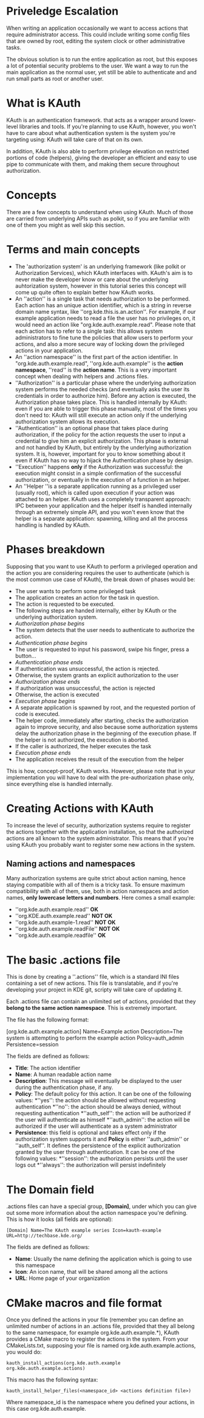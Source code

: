 # Priveledge Escalation

When writing an application occasionally we want to access actions that require administrator access. This could include writing some config files that are owned by root, editing the system clock or other administrative tasks.

The obvious solution is to run the entire application as root, but this exposes a lot of potential security problems to the user. We want a way to run the main application as the normal user, yet still be able to authenticate and and run small parts as root or another user.

# What is KAuth

KAuth is an authentication framework. that acts as a wrapper around lower-level libraries and tools. If you're planning to use KAuth, however, you won't have to care about what authentication system is the system you're targeting using: KAuth will take care of that on its own.

In addition, KAuth is also able to perform privilege elevation on restricted portions of code (helpers), giving the developer an efficient and easy to use pipe to communicate with them, and making them secure throughout authorization.

# Concepts
There are a few concepts to understand when using KAuth. Much of those are carried from underlying APIs such as polkit, so if you are familiar with one of them you might as well skip this section.

# Terms and main concepts
* The 'authorization system' is an underlying framework (like polkit or Authorization Services), which KAuth interfaces with. KAuth's aim is to never make the developer know or care about the underlying auhtorization system, however in this tutorial series this concept will come up quite often to explain better how KAuth works.
* An ''action'' is a single task that needs authorization to be performed. Each action has an unique action identifier, which is a string in reverse domain name syntax, like ''org.kde.this.is.an.action''. For example, if our example application needs to read a file the user has no privileges on, it would need an action like "org.kde.auth.example.read". Please note that each action has to refer to a single task: this allows system administrators to fine tune the policies that allow users to perform your actions, and also a more secure way of locking down the privileged actions in your application.
* An ''action namespace'' is the first part of the action identifier. In "org.kde.auth.example.read", ''org.kde.auth.example'' is the **action namespace**, ''read'' is the **action name**. This is a very important concept when dealing with helpers and .actions files.
* ''Authorization'' is a particular phase where the underlying authorization system performs the needed checks (and eventually asks the user its credentials in order to authorize him). Before any action is executed, the Authorization phase takes place. This is handled internally by KAuth: even if you are able to trigger this phase manually, most of the times you don't need to: KAuth will still execute an action only if the underlying authorization system allows its execution.
* ''Authentication''&nbsp;is an optional phase that takes place during authorization, if the policy for the action requests the user to input a credential to give him an explicit authorization. This phase is external and not handled by KAuth, but entirely by the underlying authorization system. It is, however, important for you to know something about it even if KAuth has no way to hijack the Authentication phase by design.
* ''Execution'' happens **only** if the Authorization was successful: the execution might consist in a simple confirmation of the successful authorization, or eventually in the execution of a function in an helper.
* An ''Helper ''is a separate application running as a privileged user (usually root), which is called upon execution if your action was attached to an helper. KAuth uses a completely transparent approach: IPC between your application and the helper itself is handled internally through an extremely simple API, and you won't even know that the helper is a separate application: spawning, killing and all the process handling is handled by KAuth.

# Phases breakdown
Supposing that you want to use KAuth to perform a privileged operation and the action you are considering requires the user to authenticate (which is the most common use case of KAuth), the break down of phases would be:

* The user wants to perform some privileged task
* The application creates an action for the task in question.
* The action is requested to be executed.
* The following steps are handed internally, either by KAuth or the underlying authorization system.
* *Authorization phase begins*
* The system detects that the user needs to authenticate to authorize the action.
* *Authentication phase begins*
* The user is requested to input his password, swipe his finger, press a button...
* *Authentication phase ends*
* If authentication was unsuccessful, the action is rejected.
* Otherwise, the system grants an explicit authorization to the user
* *Authorization phase ends*
* If authorization was unsuccessful, the action is rejected
* Otherwise, the action is executed
* *Execution phase begins*
* A separate application is spawned by root, and the requested portion of code is executed.
* The helper code, immediately after starting, checks the authorization again to improve security, and also because some authorization systems delay the authorization phase in the beginning of the execution phase. If the helper is not authorized, the execution is aborted.
* If the caller is authorized, the helper executes the task
* *Execution phase ends*
* The application receives the result of the execution from the helper

This is how, concept-proof, KAuth works. However, please note that in your implementation you will have to deal with the pre-authorization phase only, since everything else is handled internally.

# Creating Actions with KAuth
To increase the level of security, authorization systems require to register the actions together with the application installation, so that the authorized actions are all known to the system administrator. This means that if you're using KAuth you probably want to register some new actions in the system.

## Naming actions and namespaces
Many authorization systems are quite strict about action naming, hence staying compatible with all of them is a tricky task. To ensure maximum compatibility with all of them, use, both in action namespaces and action names, **only lowercase letters and numbers**. Here comes a small example:

* ''org.kde.auth.example.read'' **OK**
* ''org.KDE.auth.example.read'' **NOT OK**
* ''org.kde.auth.example-1.read'' **NOT OK**
* ''org.kde.auth.example.readFile'' **NOT OK**
* ''org.kde.auth.example.readfile'' **OK**

# The basic .actions file
This is done by creating a ''.actions'' file, which is a standard INI files containing a set of new actions. This file is translatable, and if you're developing your project in KDE git, scripty will take care of updating it.

Each .actions file can contain an unlimited set of actions, provided that they **belong to the same action namespace**. This is extremely important.

The file has the following format:

 [org.kde.auth.example.action]
 Name=Example action
 Description=The system is attempting to perform the example action
 Policy=auth_admin
 Persistence=session

The fields are defined as follows:

* **Title**: The action identifier
* **Name**: A human readable action name
* **Description**: This message will eventually be displayed to the user during the authentication phase, if any.
* **Policy**: The default policy for this action. It can be one of the following values:
  *''yes'': the action should be allowed without requesting authentication
  *''no'': the action should be always denied, without requesting authentication
  *''auth_self'': the action will be authorized if the user will authenticate as himself
  *''auth_admin'': the action will be authorized if the user will authenticate as a system administrator
* **Persistence**: this field is optional and takes effect only if the authorization system supports it and **Policy** is either ''auth_admin'' or ''auth_self''. It defines the persistence of the explicit authorization granted by the user through authentication. It can be one of the following values:
  *''session'': the authorization persists until the user logs out
  *''always'': the authorization will persist indefinitely

# The Domain field
.actions files can have a special group, **[Domain]**, under which you can give out some more information about the action namespace you're defining. This is how it looks (all fields are optional):

``
[Domain]
 Name=The KAuth example series
 Icon=kauth-example
 URL=http://techbase.kde.org/
``

The fields are defined as follows:

* **Name**: Usually the name defining the application which is going to use this namespace
* **Icon**: An icon name, that will be shared among all the actions
* **URL**: Home page of your organization

# CMake macros and file format
Once you defined the actions in your file (remember you can define an unlimited number of actions in an .actions file, provided that they all belong to the same namespace, for example org.kde.auth.example.*), KAuth provides a CMake macro to register the actions in the system. From your CMakeLists.txt, supposing your file is named org.kde.auth.example.actions, you would do:

``
kauth_install_actions(org.kde.auth.example org.kde.auth.example.actions)
``

This macro has the following syntax:

``
kauth_install_helper_files(<namespace_id> <actions definition file>)
``

Where namespace_id is the namespace where you defined your actions, in this case org.kde.auth.example.
